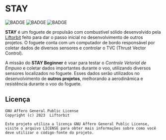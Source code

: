 # STAY

![BADGE](https://img.shields.io/static/v1?label=status&message=desenvolvimento&color=green)
![BADGE](https://img.shields.io/static/v1?label=previsão%20lançamento&message=2023&color=red)
![BADGE](https://img.shields.io/static/v1?label=licença&message=GNU%20AGPL&color=red)

**STAY** é um foguete de propulsão com combustível sólido desenvolvido pela [Liftorbit](https://github.com/liftorbit) feito para dar o passo inicial no desenvolvimento de outros projetos. O foguete conta com um computador de bordo responsável por coletar dados de diversos sensores e controlar o TVC (Thrust Vector Control).

A missão do **STAY Beginner** é voar para testar o *Controle Vetorial de Empuxo* e coletar dados importantes durante o voo, utilizando diversos sensores localizados no foguete. Esses dados serão utilizados no desenvolvimento de **outros projetos**, melhorando a aerodinâmica e resistência durante o voo do foguete.


## Licença

```
GNU Affero General Public License
Copyright (c) 2023  Liftorbit

Este projeto utiliza a licença GNU Affero General Public License, visite o arquivo LICENSE para obter mais informações sobre como você deve utilizar o código-fonte do projeto.
```